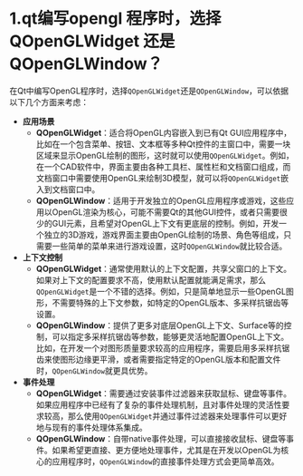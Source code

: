 # 1.qt编写opengl 程序时，选择  QOpenGLWidget 还是QOpenGLWindow？

在Qt中编写OpenGL程序时，选择`QOpenGLWidget`还是`QOpenGLWindow`，可以依据以下几个方面来考虑：
- **应用场景**
    - **QOpenGLWidget**：适合将OpenGL内容嵌入到已有Qt GUI应用程序中，比如在一个包含菜单、按钮、文本框等多种Qt控件的主窗口中，需要一块区域来显示OpenGL绘制的图形，这时就可以使用`QOpenGLWidget`。例如，在一个CAD软件中，界面主要由各种工具栏、属性栏和文档窗口组成，而文档窗口中需要使用OpenGL来绘制3D模型，就可以将`QOpenGLWidget`嵌入到文档窗口中。
    - **QOpenGLWindow**：适用于开发独立的OpenGL应用程序或游戏，这些应用以OpenGL渲染为核心，可能不需要Qt的其他GUI控件，或者只需要很少的GUI元素，且希望对OpenGL上下文有更底层的控制。例如，开发一个独立的3D游戏，游戏界面主要由OpenGL绘制的场景、角色等组成，只需要一些简单的菜单来进行游戏设置，这时`QOpenGLWindow`就比较合适。
- **上下文控制**
    - **QOpenGLWidget**：通常使用默认的上下文配置，共享父窗口的上下文。如果对上下文的配置要求不高，使用默认配置就能满足需求，那么`QOpenGLWidget`是一个不错的选择。例如，只是简单地显示一些OpenGL图形，不需要特殊的上下文参数，如特定的OpenGL版本、多采样抗锯齿等设置。
    - **QOpenGLWindow**：提供了更多对底层OpenGL上下文、Surface等的控制，可以指定多采样抗锯齿等参数，能够更灵活地配置OpenGL上下文。比如，在开发一个对图形质量要求较高的应用程序，需要启用多采样抗锯齿来使图形边缘更平滑，或者需要指定特定的OpenGL版本和配置文件时，`QOpenGLWindow`就更具优势。
- **事件处理**
    - **QOpenGLWidget**：需要通过安装事件过滤器来获取鼠标、键盘等事件。如果应用程序中已经有了复杂的事件处理机制，且对事件处理的灵活性要求较高，那么使用`QOpenGLWidget`并通过事件过滤器来处理事件可以更好地与现有的事件处理体系集成。
    - **QOpenGLWindow**：自带native事件处理，可以直接接收鼠标、键盘等事件。如果希望更直接、更方便地处理事件，尤其是在开发以OpenGL为核心的应用程序时，`QOpenGLWindow`的直接事件处理方式会更简单高效。